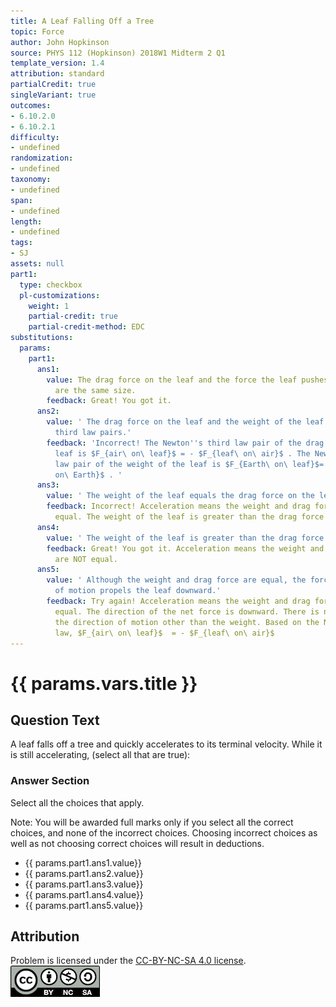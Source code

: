 ```yaml
---
title: A Leaf Falling Off a Tree
topic: Force
author: John Hopkinson
source: PHYS 112 (Hopkinson) 2018W1 Midterm 2 Q1
template_version: 1.4
attribution: standard
partialCredit: true
singleVariant: true
outcomes:
- 6.10.2.0
- 6.10.2.1
difficulty:
- undefined
randomization:
- undefined
taxonomy:
- undefined
span:
- undefined
length:
- undefined
tags:
- SJ
assets: null
part1:
  type: checkbox
  pl-customizations:
    weight: 1
    partial-credit: true
    partial-credit-method: EDC
substitutions:
  params:
    part1:
      ans1:
        value: The drag force on the leaf and the force the leaf pushes on the air
          are the same size.
        feedback: Great! You got it.
      ans2:
        value: ' The drag force on the leaf and the weight of the leaf are Newton''s
          third law pairs.'
        feedback: 'Incorrect! The Newton''s third law pair of the drag force on the
          leaf is $F_{air\ on\ leaf}$ = - $F_{leaf\ on\ air}$ . The Newton''s third
          law pair of the weight of the leaf is $F_{Earth\ on\ leaf}$= -$F_{leaf\
          on\ Earth}$ . '
      ans3:
        value: ' The weight of the leaf equals the drag force on the leaf in magnitude.'
        feedback: Incorrect! Acceleration means the weight and drag force are NOT
          equal. The weight of the leaf is greater than the drag force on the leaf.
      ans4:
        value: ' The weight of the leaf is greater than the drag force on the leaf.'
        feedback: Great! You got it. Acceleration means the weight and drag force
          are NOT equal.
      ans5:
        value: ' Although the weight and drag force are equal, the force in the direction
          of motion propels the leaf downward.'
        feedback: Try again! Acceleration means the weight and drag force are NOT
          equal. The direction of the net force is downward. There is no force in
          the direction of motion other than the weight. Based on the Newton’s third
          law, $F_{air\ on\ leaf}$  = - $F_{leaf\ on\ air}$
---
```

# {{ params.vars.title }}

## Question Text

A leaf falls off a tree and quickly accelerates to its terminal velocity. While it is still accelerating, (select all that are true):

### Answer Section

Select all the choices that apply.

Note: You will be awarded full marks only if you select all the correct choices, and none of the incorrect choices. Choosing incorrect choices as well as not choosing correct choices will result in deductions.

- {{ params.part1.ans1.value}}
- {{ params.part1.ans2.value}}
- {{ params.part1.ans3.value}}
- {{ params.part1.ans4.value}}
- {{ params.part1.ans5.value}}

## Attribution

Problem is licensed under the [CC-BY-NC-SA 4.0 license](https://creativecommons.org/licenses/by-nc-sa/4.0/).<br> ![The Creative Commons 4.0 license requiring attribution-BY, non-commercial-NC, and share-alike-SA license.](https://raw.githubusercontent.com/firasm/bits/master/by-nc-sa.png)